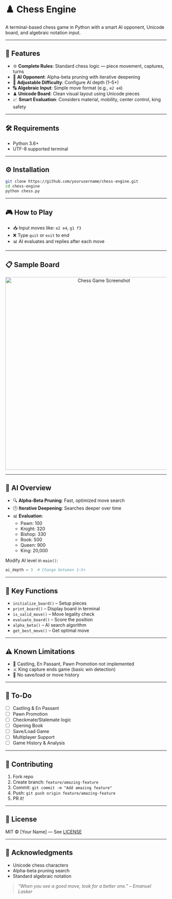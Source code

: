 
# ♟️ Chess Engine

A terminal-based chess game in Python with a smart AI opponent, Unicode board, and algebraic notation input.

---

## 🚀 Features

- ♔ **Complete Rules**: Standard chess logic — piece movement, captures, turns  
- 🧠 **AI Opponent**: Alpha-beta pruning with iterative deepening  
- 🎲 **Adjustable Difficulty**: Configure AI depth (1–5+)  
- 🔠 **Algebraic Input**: Simple move format (e.g., `e2 e4`)  
- ♟ **Unicode Board**: Clean visual layout using Unicode pieces  
- 📈 **Smart Evaluation**: Considers material, mobility, center control, king safety

---

## 🛠 Requirements

- Python 3.6+
- UTF-8 supported terminal

---

## ⚙️ Installation

```bash
git clone https://github.com/yourusername/chess-engine.git
cd chess-engine
python chess.py
```

---

## 🎮 How to Play

- 📥 Input moves like: `e2 e4`, `g1 f3`  
- ❌ Type `quit` or `exit` to end  
- 📊 AI evaluates and replies after each move  

---

## 📋 Sample Board

<p align="center">
  <img src="assets/game.jpg" alt="Chess Game Screenshot" width="600"/>
</p>


---

## 🧠 AI Overview

- 🔍 **Alpha-Beta Pruning**: Fast, optimized move search  
- 🕒 **Iterative Deepening**: Searches deeper over time  
- 📊 **Evaluation**:  
  - Pawn: 100  
  - Knight: 320  
  - Bishop: 330  
  - Rook: 500  
  - Queen: 900  
  - King: 20,000

Modify AI level in `main()`:
```python
ai_depth = 3  # Change between 1–5+
```

---

## 📂 Key Functions

- `initialize_board()` – Setup pieces  
- `print_board()` – Display board in terminal  
- `is_valid_move()` – Move legality check  
- `evaluate_board()` – Score the position  
- `alpha_beta()` – AI search algorithm  
- `get_best_move()` – Get optimal move  

---

## ⚠️ Known Limitations

- 🚫 Castling, En Passant, Pawn Promotion not implemented  
- ⚔️ King capture ends game (basic win detection)  
- 🔁 No save/load or move history  

---

## 🧩 To-Do

- [ ] Castling & En Passant  
- [ ] Pawn Promotion  
- [ ] Checkmate/Stalemate logic  
- [ ] Opening Book  
- [ ] Save/Load Game  
- [ ] Multiplayer Support  
- [ ] Game History & Analysis  

---

## 🤝 Contributing

1. Fork repo  
2. Create branch: `feature/amazing-feature`  
3. Commit: `git commit -m "Add amazing feature"`  
4. Push: `git push origin feature/amazing-feature`  
5. PR it!

---

## 📝 License

MIT © [Your Name] — See [LICENSE](LICENSE)

---

## 🙏 Acknowledgments

- Unicode chess characters  
- Alpha-beta pruning search  
- Standard algebraic notation  

> _“When you see a good move, look for a better one.” – Emanuel Lasker_
